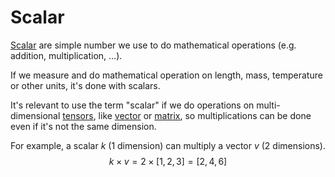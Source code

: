 # Scalar

[Scalar](https://en.wikipedia.org/wiki/Scalar_(mathematics)) are simple number we use to do mathematical operations (e.g. addition, multiplication, …).

If we measure and do mathematical operation on length, mass, temperature or other units, it's done with scalars.

It's relevant to use the term "scalar" if we do operations on multi-dimensional [tensors](/engineering/maths/algebra/tensor/vector.md), like [vector](/engineering/maths/algebra/tensor/vector.md) or [matrix](/engineering/maths/algebra/tensor/vector.md), so multiplications can be done even if it's not the same dimension.

For example, a scalar $k$ (1 dimension) can multiply a vector $v$ (2 dimensions).
$$
k\times{v}=2\times[1,2,3]=[2,4,6]
$$